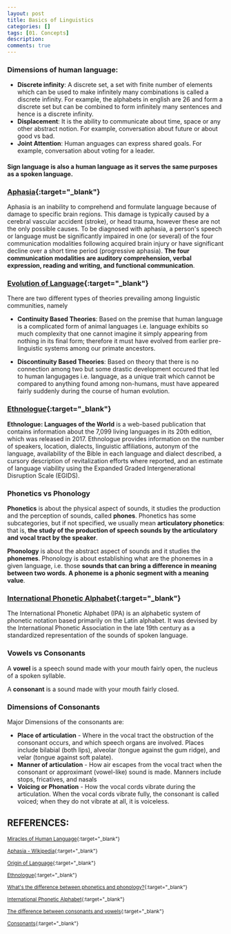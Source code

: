 ```yaml
---
layout: post
title: Basics of Linguistics
categories: []
tags: [01. Concepts]
description: 
comments: true
---
```


### Dimensions of human language:
* **Discrete infinity**: A discrete set, a set with finite number of elements which can be used to make infinitely many combinations is called a discrete infinity. For example, the alphabets in english are 26 and form a discrete set but can be combined to form infinitely many sentences and hence is a discrete infinity.
* **Displacement**: It is the ability to communicate about time, space or any other abstract notion. For example, conversation about future or about good vs bad.
* **Joint Attention**: Human anguages can express shared goals. For example, conversation about voting for a leader.


#### **Sign language is also a human language as it serves the same purposes as a spoken language.**

### [Aphasia](https://en.wikipedia.org/wiki/Aphasia){:target="_blank"}
Aphasia is an inability to comprehend and formulate language because of damage to specific brain regions. This damage is typically caused by a cerebral vascular accident (stroke), or head trauma, however these are not the only possible causes. To be diagnosed with aphasia, a person's speech or language must be significantly impaired in one (or several) of the four communication modalities following acquired brain injury or have significant decline over a short time period (progressive aphasia). **The four communication modalities are auditory comprehension, verbal expression, reading and writing, and functional communication**.


### [Evolution of Language](https://en.wikipedia.org/wiki/Origin_of_language){:target="_blank"}
There are two different types of theories prevailing among linguistic communities, namely

* **Continuity Based Theories**: Based on the premise that human language is a complicated form of animal languages i.e. language exhibits so much complexity that one cannot imagine it simply appearing from nothing in its final form; therefore it must have evolved from earlier pre-linguistic systems among our primate ancestors.

* **Discontinuity Based Theories**: Based on theory that there is no connection among two but some drastic development occured that led to human langugages i.e. language, as a unique trait which cannot be compared to anything found among non-humans, must have appeared fairly suddenly during the course of human evolution.


### [Ethnologue](https://en.wikipedia.org/wiki/Ethnologue){:target="_blank"}
**Ethnologue: Languages of the World** is a web-based publication that contains information about the 7,099 living languages in its 20th edition, which was released in 2017. Ethnologue provides information on the number of speakers, location, dialects, linguistic affiliations, autonym of the language, availability of the Bible in each language and dialect described, a cursory description of revitalization efforts where reported, and an estimate of language viability using the Expanded Graded Intergenerational Disruption Scale (EGIDS).


### Phonetics vs Phonology
**Phonetics** is about the physical aspect of sounds, it studies the production and the perception of sounds, called **phones**. Phonetics has some subcategories, but if not specified, we usually mean **articulatory phonetics**: that is, **the study of the production of speech sounds by the articulatory and vocal tract by the speaker**.

**Phonology** is about the abstract aspect of sounds and it studies the **phonemes**. Phonology is about establishing what are the phonemes in a given language, i.e. those **sounds that can bring a difference in meaning between two words**. **A phoneme is a phonic segment with a meaning value**.


### [International Phonetic Alphabet](https://en.wikipedia.org/wiki/International_Phonetic_Alphabet){:target="_blank"}
The International Phonetic Alphabet (IPA) is an alphabetic system of phonetic notation based primarily on the Latin alphabet. It was devised by the International Phonetic Association in the late 19th century as a standardized representation of the sounds of spoken language.

### Vowels vs Consonants
A **vowel** is a speech sound made with your mouth fairly open, the nucleus of a spoken syllable.

A **consonant** is a sound made with your mouth fairly closed.


### Dimensions of Consonants
Major Dimensions of the consonants are:

* **Place of articulation** - Where in the vocal tract the obstruction of the consonant occurs, and which speech organs are involved. Places include bilabial (both lips), alveolar (tongue against the gum ridge), and velar (tongue against soft palate).
* **Manner of articulation** - How air escapes from the vocal tract when the consonant or approximant (vowel-like) sound is made. Manners include stops, fricatives, and nasals
* **Voicing or Phonation** - How the vocal cords vibrate during the articulation. When the vocal cords vibrate fully, the consonant is called voiced; when they do not vibrate at all, it is voiceless.



## REFERENCES:

<small>[Miracles of Human Language](https://www.coursera.org/learn/human-language/lecture/MR57B/human-language-versus-other-languages){:target="_blank"}</small>

<small>[Aphasia - Wikipedia](https://en.wikipedia.org/wiki/Aphasia){:target="_blank"}</small>

<small>[Origin of Language](https://en.wikipedia.org/wiki/Origin_of_language){:target="_blank"}</small>

<small>[Ethnologue](https://en.wikipedia.org/wiki/Ethnologue){:target="_blank"}</small>

<small>[What's the difference between phonetics and phonology?](https://linguistics.stackexchange.com/questions/180/whats-the-difference-between-phonetics-and-phonology){:target="_blank"}</small>

<small>[International Phonetic Alphabet](https://en.wikipedia.org/wiki/International_Phonetic_Alphabet){:target="_blank"}</small>

<small>[The difference between consonants and vowels](https://www.spelfabet.com.au/2015/04/the-difference-between-consonants-and-vowels/){:target="_blank"}</small>

<small>[Consonants](https://en.wikipedia.org/wiki/Consonant){:target="_blank"}</small>